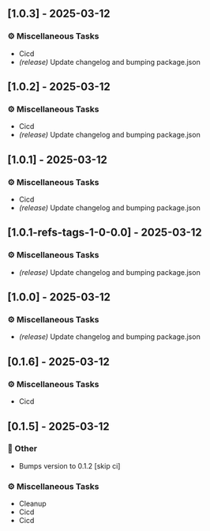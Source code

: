 ## [1.0.3] - 2025-03-12

### ⚙️ Miscellaneous Tasks

- Cicd
- *(release)* Update changelog and bumping package.json

<!-- generated by git-cliff -->
## [1.0.2] - 2025-03-12

### ⚙️ Miscellaneous Tasks

- Cicd
- *(release)* Update changelog and bumping package.json

<!-- generated by git-cliff -->
## [1.0.1] - 2025-03-12

### ⚙️ Miscellaneous Tasks

- Cicd
- *(release)* Update changelog and bumping package.json

<!-- generated by git-cliff -->
## [1.0.1-refs-tags-1-0-0.0] - 2025-03-12

### ⚙️ Miscellaneous Tasks

- *(release)* Update changelog and bumping package.json

<!-- generated by git-cliff -->
## [1.0.0] - 2025-03-12

### ⚙️ Miscellaneous Tasks

- *(release)* Update changelog and bumping package.json

<!-- generated by git-cliff -->
## [0.1.6] - 2025-03-12

### ⚙️ Miscellaneous Tasks

- Cicd

<!-- generated by git-cliff -->
## [0.1.5] - 2025-03-12

### 💼 Other

- Bumps version to 0.1.2 [skip ci]

### ⚙️ Miscellaneous Tasks

- Cleanup
- Cicd
- Cicd

<!-- generated by git-cliff -->
